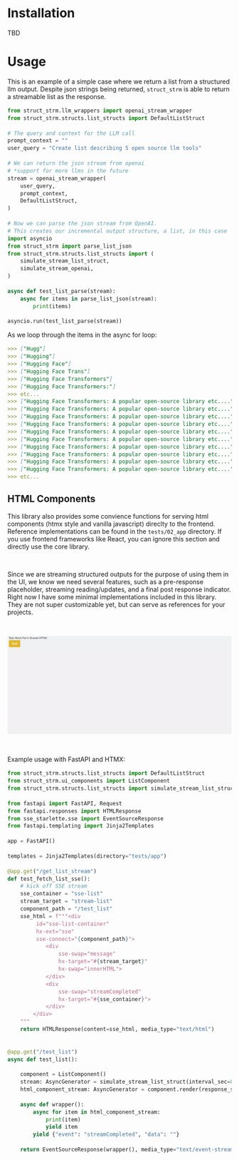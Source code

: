 # Installation
TBD

# Usage

This is an example of a simple case where we return a list from a structured llm output. Despite json strings being returned, `struct_strm` is able to return a streamable list as the response. 

```python
from struct_strm.llm_wrappers import openai_stream_wrapper
from struct_strm.structs.list_structs import DefaultListStruct

# The query and context for the LLM call
prompt_context = ""
user_query = "Create list describing 5 open source llm tools"

# We can return the json stream from openai
# *support for more llms in the future
stream = openai_stream_wrapper(
    user_query,
    prompt_context,
    DefaultListStruct,
)

# Now we can parse the json stream from OpenAI.
# This creates our incremental output structure, a list, in this case
import asyncio
from struct_strm import parse_list_json
from struct_strm.structs.list_structs import (
    simulate_stream_list_struct,
    simulate_stream_openai,
)

async def test_list_parse(stream):
    async for items in parse_list_json(stream):
        print(items)

asyncio.run(test_list_parse(stream))

```

As we loop through the items in the async for loop:  

```markdown
>>> ["Hugg"]
>>> ["Hugging"]
>>> ["Hugging Face"]
>>> ["Hugging Face Trans"]
>>> ["Hugging Face Transformers"]
>>> ["Hugging Face Transformers:"]
>>> etc...
>>> ["Hugging Face Transformers: A popular open-source library etc...."]
>>> ["Hugging Face Transformers: A popular open-source library etc....", "Llama"]
>>> ["Hugging Face Transformers: A popular open-source library etc....", "Llama."]
>>> ["Hugging Face Transformers: A popular open-source library etc....", "Llama.cpp"]
>>> ["Hugging Face Transformers: A popular open-source library etc....", "Llama.cpp:"]
>>> ["Hugging Face Transformers: A popular open-source library etc....", "Llama.cpp: A"]
>>> ["Hugging Face Transformers: A popular open-source library etc....", "Llama.cpp: A C"]
>>> ["Hugging Face Transformers: A popular open-source library etc....", "Llama.cpp: A C+"]
>>> ["Hugging Face Transformers: A popular open-source library etc....", "Llama.cpp: A C++"]
>>> ["Hugging Face Transformers: A popular open-source library etc....", "Llama.cpp: A C++ implementation"]
>>> etc...
```

## HTML Components
This library also provides some convience functions for serving html components (htmx style and vanilla javascript) direclty to the frontend. Reference implementations can be found in the `tests/02_app` directory. If you use frontend frameworks like React, you can ignore this section and directly use the core library.   

<br/>

Since we are streaming structured outputs for the purpose of using them in the UI, we know we need several features, such as a pre-response placeholder, streaming reading/updates, and a final post response indicator. Right now I have some minimal implementations included in this library. They are not super customizable yet, but can serve as references for your projects.

<br/>  


![Example Form Streaming](img/form_struct_strm.gif)

<br/>  

Example usage with FastAPI and HTMX:
```python
from struct_strm.structs.list_structs import DefaultListStruct
from struct_strm.ui_components import ListComponent
from struct_strm.structs.list_structs import simulate_stream_list_struct

from fastapi import FastAPI, Request
from fastapi.responses import HTMLResponse
from sse_starlette.sse import EventSourceResponse
from fastapi.templating import Jinja2Templates

app = FastAPI()

templates = Jinja2Templates(directory="tests/app")

@app.get("/get_list_stream")
def test_fetch_list_sse():
    # kick off SSE stream
    sse_container = "sse-list"
    stream_target = "stream-list"
    component_path = "/test_list"
    sse_html = f"""<div 
         id="sse-list-container"
         hx-ext="sse"
         sse-connect="{component_path}">
            <div 
                sse-swap="message" 
                hx-target="#{stream_target}" 
                hx-swap="innerHTML">
            </div>
            <div
                sse-swap="streamCompleted" 
                hx-target="#{sse_container}">
            </div>
        </div>
    """
    return HTMLResponse(content=sse_html, media_type="text/html")


@app.get("/test_list")
async def test_list():

    component = ListComponent()
    stream: AsyncGenerator = simulate_stream_list_struct(interval_sec=0.02)
    html_component_stream: AsyncGenerator = component.render(response_stream=stream)

    async def wrapper():
        async for item in html_component_stream:
            print(item)
            yield item
        yield {"event": "streamCompleted", "data": ""}

    return EventSourceResponse(wrapper(), media_type="text/event-stream")

```
